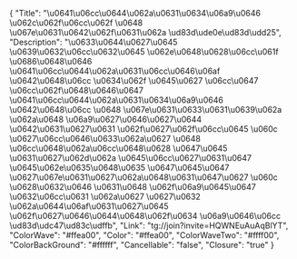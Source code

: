 {
  "Title": "\u0641\u06cc\u0644\u062a\u0631\u0634\u06a9\u0646 \u062c\u062f\u06cc\u062f \u0648 \u067e\u0631\u0642\u062f\u0631\u062a \ud83d\ude0e\ud83d\udd25",
  "Description": "\u0633\u0644\u0627\u0645 \u0639\u0632\u06cc\u0632\u0645 \u062e\u0648\u0628\u06cc\u061f \u0686\u0648\u0646 \u0641\u06cc\u0644\u062a\u0631\u06cc\u0646\u06af \u0642\u0648\u06cc \u0634\u062f \u0645\u0627 \u06cc\u0647 \u06cc\u062f\u0648\u0646\u0647 \u0641\u06cc\u0644\u062a\u0631\u0634\u06a9\u0646 \u0642\u0648\u06cc \u0648 \u067e\u0631\u0633\u0631\u0639\u062a \u062a\u0648 \u06a9\u0627\u0646\u0627\u0644 \u0642\u0631\u0627\u0631 \u062f\u0627\u062f\u06cc\u0645 \u060c \u0627\u06cc\u0646\u0633\u062a\u0627 \u0648 \u06cc\u0648\u062a\u06cc\u0648\u0628 \u0647\u0645 \u0631\u0627\u062d\u062a \u0645\u06cc\u0627\u0631\u0647 \u0645\u062e\u0635\u0648\u0635 \u0647\u0645\u0647 \u0627\u067e\u0631\u0627\u062a\u0648\u0631\u0647\u0627 \u060c \u0628\u0632\u0646 \u0631\u0648 \u062f\u06a9\u0645\u0647 \u0632\u06cc\u0631 \u062a\u0627 \u0627\u0632 \u062a\u0644\u06af\u0631\u0627\u0645 \u062f\u0627\u0646\u0644\u0648\u062f\u0634 \u06a9\u0646\u06cc \ud83d\udc47\ud83c\udffb",
  "Link": "tg://join?invite=HQWNEuAuAqBlYT",
  "ColorWave": "#ffea00",
  "Color": "#ffea00",
  "ColorWaveTwo": "#ffff00",
  "ColorBackGround": "#ffffff",
  "Cancellable": "false",
  "Closure": "true"
}